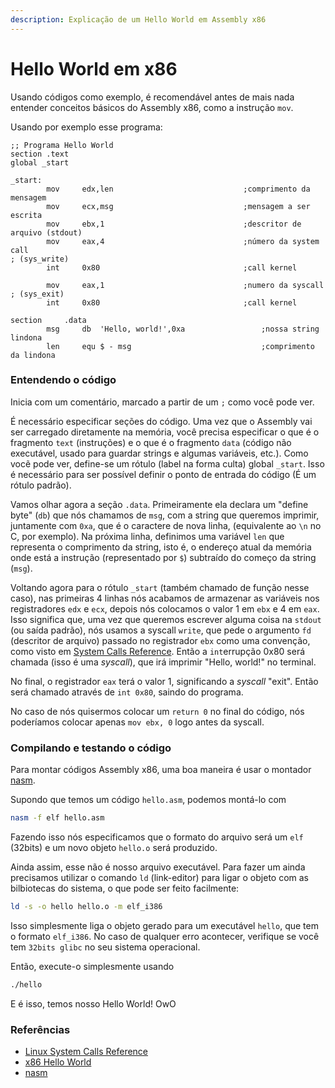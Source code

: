 ```yaml
---
description: Explicação de um Hello World em Assembly x86
---
```


# Hello World em x86

Usando códigos como exemplo, é recomendável antes de mais nada entender conceitos básicos do Assembly x86, como a instrução `mov`.

Usando por exemplo esse programa:

```text
;; Programa Hello World
section .text
global _start

_start:
        mov     edx,len                             ;comprimento da mensagem
        mov     ecx,msg                             ;mensagem a ser escrita
        mov     ebx,1                               ;descritor de arquivo (stdout)
        mov     eax,4                               ;número da system call
; (sys_write)
        int     0x80                                ;call kernel

        mov     eax,1                               ;numero da syscall
; (sys_exit)
        int     0x80                                ;call kernel

section     .data
        msg     db  'Hello, world!',0xa                 ;nossa string lindona
        len     equ $ - msg                             ;comprimento da lindona
```

### **Entendendo o código**

Inicia com um comentário, marcado a partir de um `;` como você pode ver.

É necessário especificar seções do código. Uma vez que o Assembly vai ser carregado diretamente na memória, você precisa especificar o que é o fragmento `text` \(instruções\) e o que é o fragmento `data` \(código não executável, usado para guardar strings e algumas variáveis, etc.\). Como vocẽ pode ver, define-se um rótulo \(label na forma culta\) global `_start`. Isso é necessário para ser possível definir o ponto de entrada do código \(É um rótulo padrão\).

Vamos olhar agora a seção `.data`. Primeiramente ela declara um "define byte" \(`db`\) que nós chamamos de `msg`, com a string que queremos imprimir, juntamente com `0xa`, que é o caractere de nova linha, \(equivalente ao `\n` no C, por exemplo\). Na próxima linha, definimos uma variável `len` que representa o comprimento da string, isto é, o endereço atual da memória onde está a instrução \(representado por `$`\) subtraído do começo da string \(`msg`\).

Voltando agora para o rótulo `_start` \(também chamado de função nesse caso\), nas primeiras 4 linhas nós acabamos de armazenar as variáveis nos registradores `edx` e `ecx`, depois nós colocamos o valor 1 em `ebx` e 4 em `eax`. Isso significa que, uma vez que queremos escrever alguma coisa na `stdout` \(ou saída padrão\), nós usamos a syscall `write`, que pede o argumento `fd` \(descritor de arquivo\) passado no registrador `ebx` como uma convenção, como visto em [System Calls Reference](https://syscalls.kernelgrok.com/). Então a `int`errupção 0x80 será chamada \(isso é uma _syscall_\), que irá imprimir "Hello, world!" no terminal.

No final, o registrador `eax` terá o valor 1, significando a _syscall_ "exit". Então será chamado através de `int 0x80`, saindo do programa.

No caso de nós quisermos colocar um `return 0` no final do código, nós poderíamos colocar apenas `mov ebx, 0` logo antes da syscall.

### **Compilando e testando o código**

Para montar códigos Assembly x86, uma boa maneira é usar o montador [nasm](https://nasm.us/).

Supondo que temos um código `hello.asm`, podemos montá-lo com

```bash
nasm -f elf hello.asm
```

Fazendo isso nós especificamos que o formato do arquivo será um `elf` \(32bits\) e um novo objeto `hello.o` será produzido.

Ainda assim, esse não é nosso arquivo executável. Para fazer um ainda precisamos utilizar o comando `ld` \(link-editor\) para ligar o objeto com as bilbiotecas do sistema, o que pode ser feito facilmente:

```bash
ld -s -o hello hello.o -m elf_i386
```

Isso simplesmente liga o objeto gerado para um executável `hello`, que tem o formato `elf_i386`. No caso de qualquer erro acontecer, verifique se você tem `32bits glibc` no seu sistema operacional.

Então, execute-o simplesmente usando

```bash
./hello
```

E é isso, temos nosso Hello World! OwO

### Referências

* [Linux System Calls Reference](https://syscalls.kernelgrok.com/)
* [x86 Hello World](http://asm.sourceforge.net/intro/hello.html)
* [nasm](https://nasm.us/)

